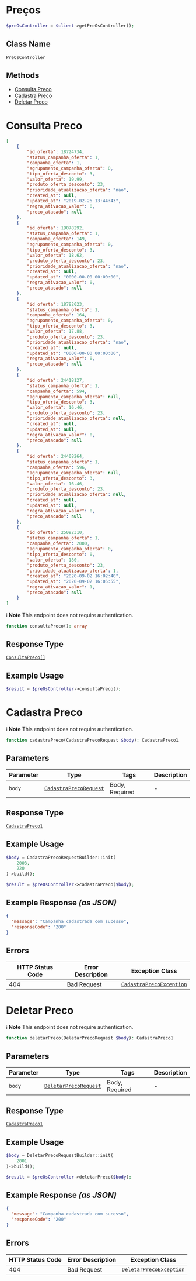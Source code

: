 # Preços

```php
$preOsController = $client->getPreOsController();
```

## Class Name

`PreOsController`

## Methods

* [Consulta Preco](../../doc/controllers/preços.md#consulta-preco)
* [Cadastra Preco](../../doc/controllers/preços.md#cadastra-preco)
* [Deletar Preco](../../doc/controllers/preços.md#deletar-preco)


# Consulta Preco

```json
[
    {
        "id_oferta": 18724734,
        "status_campanha_oferta": 1,
        "campanha_oferta": 1,
        "agrupamento_campanha_oferta": 0,
        "tipo_oferta_desconto": 3,
        "valor_oferta": 19.99,
        "produto_oferta_desconto": 23,
        "prioridade_atualizacao_oferta": "nao",
        "created_at": null,
        "updated_at": "2019-02-26 13:44:43",
        "regra_ativacao_valor": 0,
        "preco_atacado": null
    },
    {
        "id_oferta": 19078292,
        "status_campanha_oferta": 1,
        "campanha_oferta": 149,
        "agrupamento_campanha_oferta": 0,
        "tipo_oferta_desconto": 3,
        "valor_oferta": 18.62,
        "produto_oferta_desconto": 23,
        "prioridade_atualizacao_oferta": "nao",
        "created_at": null,
        "updated_at": "0000-00-00 00:00:00",
        "regra_ativacao_valor": 0,
        "preco_atacado": null
    },
    {
        "id_oferta": 18782023,
        "status_campanha_oferta": 1,
        "campanha_oferta": 164,
        "agrupamento_campanha_oferta": 0,
        "tipo_oferta_desconto": 3,
        "valor_oferta": 17.88,
        "produto_oferta_desconto": 23,
        "prioridade_atualizacao_oferta": "nao",
        "created_at": null,
        "updated_at": "0000-00-00 00:00:00",
        "regra_ativacao_valor": 0,
        "preco_atacado": null
    },
    {
        "id_oferta": 24418127,
        "status_campanha_oferta": 1,
        "campanha_oferta": 594,
        "agrupamento_campanha_oferta": null,
        "tipo_oferta_desconto": 3,
        "valor_oferta": 16.46,
        "produto_oferta_desconto": 23,
        "prioridade_atualizacao_oferta": null,
        "created_at": null,
        "updated_at": null,
        "regra_ativacao_valor": 0,
        "preco_atacado": null
    },
    {
        "id_oferta": 24408264,
        "status_campanha_oferta": 1,
        "campanha_oferta": 596,
        "agrupamento_campanha_oferta": null,
        "tipo_oferta_desconto": 3,
        "valor_oferta": 16.46,
        "produto_oferta_desconto": 23,
        "prioridade_atualizacao_oferta": null,
        "created_at": null,
        "updated_at": null,
        "regra_ativacao_valor": 0,
        "preco_atacado": null
    },
    {
        "id_oferta": 25092310,
        "status_campanha_oferta": 1,
        "campanha_oferta": 2000,
        "agrupamento_campanha_oferta": 0,
        "tipo_oferta_desconto": 0,
        "valor_oferta": 180,
        "produto_oferta_desconto": 23,
        "prioridade_atualizacao_oferta": 1,
        "created_at": "2020-09-02 16:02:40",
        "updated_at": "2020-09-02 16:05:55",
        "regra_ativacao_valor": 1,
        "preco_atacado": null
    }
]
```

:information_source: **Note** This endpoint does not require authentication.

```php
function consultaPreco(): array
```

## Response Type

[`ConsultaPreco[]`](../../doc/models/consulta-preco.md)

## Example Usage

```php
$result = $preOsController->consultaPreco();
```


# Cadastra Preco

:information_source: **Note** This endpoint does not require authentication.

```php
function cadastraPreco(CadastraPrecoRequest $body): CadastraPreco1
```

## Parameters

| Parameter | Type | Tags | Description |
|  --- | --- | --- | --- |
| `body` | [`CadastraPrecoRequest`](../../doc/models/cadastra-preco-request.md) | Body, Required | - |

## Response Type

[`CadastraPreco1`](../../doc/models/cadastra-preco-1.md)

## Example Usage

```php
$body = CadastraPrecoRequestBuilder::init(
    2003,
    220
)->build();

$result = $preOsController->cadastraPreco($body);
```

## Example Response *(as JSON)*

```json
{
  "message": "Campanha cadastrada com sucesso",
  "responseCode": "200"
}
```

## Errors

| HTTP Status Code | Error Description | Exception Class |
|  --- | --- | --- |
| 404 | Bad Request | [`CadastraPrecoException`](../../doc/models/cadastra-preco-exception.md) |


# Deletar Preco

:information_source: **Note** This endpoint does not require authentication.

```php
function deletarPreco(DeletarPrecoRequest $body): CadastraPreco1
```

## Parameters

| Parameter | Type | Tags | Description |
|  --- | --- | --- | --- |
| `body` | [`DeletarPrecoRequest`](../../doc/models/deletar-preco-request.md) | Body, Required | - |

## Response Type

[`CadastraPreco1`](../../doc/models/cadastra-preco-1.md)

## Example Usage

```php
$body = DeletarPrecoRequestBuilder::init(
    2001
)->build();

$result = $preOsController->deletarPreco($body);
```

## Example Response *(as JSON)*

```json
{
  "message": "Campanha cadastrada com sucesso",
  "responseCode": "200"
}
```

## Errors

| HTTP Status Code | Error Description | Exception Class |
|  --- | --- | --- |
| 404 | Bad Request | [`DeletarPrecoException`](../../doc/models/deletar-preco-exception.md) |

